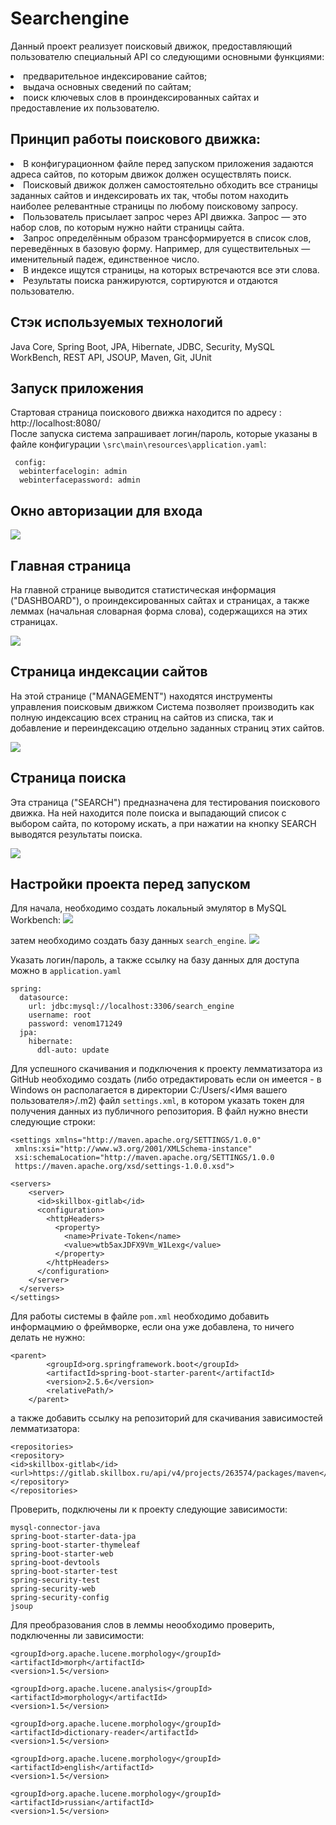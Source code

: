 # Searchengine
Данный проект реализует поисковый движок, предоставляющий пользователю специальный
API со следующими основными функциями:
<li>предварительное индексирование сайтов;</li>
<li>выдача основных сведений по сайтам;</li>
<li>поиск ключевых слов в проиндексированных сайтах и предоставление их пользователю.</li>




## Принцип работы поискового движка:

<li>В конфигурационном файле перед запуском приложения задаются адреса сайтов, по которым движок должен осуществлять поиск.</li>

<li>Поисковый движок должен самостоятельно обходить все страницы заданных сайтов и индексировать их так, чтобы потом находить наиболее релевантные страницы по любому поисковому запросу.</li>

<li>Пользователь присылает запрос через API движка. Запрос — это набор слов, по которым нужно найти страницы сайта.</li>

<li>Запрос определённым образом трансформируется в список слов, переведённых в базовую форму. Например, для существительных — именительный падеж, единственное число.</li>

<li>В индексе ищутся страницы, на которых встречаются все эти слова.</li>

<li>Результаты поиска ранжируются, сортируются и отдаются пользователю.</li>



## Стэк используемых технологий
Java Core, Spring Boot, JPA, Hibernate, JDBC, Security, MySQL WorkBench, REST API, JSOUP, Maven, Git, JUnit


## Запуск приложения
Стартовая страница поискового движка находится по адресу : http://localhost:8080/ <br>
После запуска система запрашивает логин/пароль, которые указаны в файле конфигурации `\src\main\resources\application.yaml`:
```
 config:
  webinterfacelogin: admin
  webinterfacepassword: admin
```


## Окно авторизации для входа

![](.github/images/SecurityPage.png)


## Главная страница
На главной странице выводится статистическая информация ("DASHBOARD"),
о проиндексированных сайтах и страницах,
а также леммах (начальная словарная форма слова), содержащихся на этих страницах.

![](.github/images/MainPage.png)


## Страница индексации сайтов
На этой странице ("MANAGEMENT") находятся инструменты управления поисковым движком
Система позволяет производить как полную индексацию всех страниц на сайтов из списка, 
так и добавление и переиндексацию отдельно заданных страниц этих сайтов.

![](.github/images/IndexingPage.png)


## Страница поиска
Эта страница ("SEARCH") предназначена для тестирования поискового движка.
На ней находится поле поиска и выпадающий список с выбором сайта, по которому искать, а при нажатии на кнопку SEARCH выводятся результаты поиска.

![](.github/images/SearchPage.png)


## Настройки проекта перед запуском
Для начала, необходимо создать локальный эмулятор в MySQL Workbench:
![](.github/images/DataBase.png)

затем необходимо создать базу данных `search_engine`.
![](.github/images/DataBase.png)


Указать логин/пароль, а также ссылку на базу данных для доступа можно в `application.yaml`
```
spring:
  datasource:
    url: jdbc:mysql://localhost:3306/search_engine
    username: root
    password: venom171249
  jpa:
    hibernate:
      ddl-auto: update
```


Для успешного скачивания и подключения к проекту лемматизатора из GitHub необходимо создать (либо отредактировать если он имеется - в Windows он располагается в директории C:/Users/<Имя вашего пользователя>/.m2) файл `settings.xml`, 
в котором указать токен для получения данных из публичного репозитория. В файл нужно внести следующие строки:
```
<settings xmlns="http://maven.apache.org/SETTINGS/1.0.0"
 xmlns:xsi="http://www.w3.org/2001/XMLSchema-instance"
 xsi:schemaLocation="http://maven.apache.org/SETTINGS/1.0.0
 https://maven.apache.org/xsd/settings-1.0.0.xsd">

<servers>
    <server>
      <id>skillbox-gitlab</id>
      <configuration>
        <httpHeaders>
          <property>
            <name>Private-Token</name>
            <value>wtb5axJDFX9Vm_W1Lexg</value>
          </property>
        </httpHeaders>
      </configuration>
    </server>
  </servers>
</settings>
```


Для работы системы в файле `pom.xml` необходимо добавить информацмию о фреймворке, если она уже добавлена, то ничего делать не нужно:
```
<parent>
        <groupId>org.springframework.boot</groupId>
        <artifactId>spring-boot-starter-parent</artifactId>
        <version>2.5.6</version>
        <relativePath/>
    </parent>
```
а также добавить ссылку на репозиторий для скачивания зависимостей лемматизатора:
```
<repositories>
<repository>
<id>skillbox-gitlab</id>
<url>https://gitlab.skillbox.ru/api/v4/projects/263574/packages/maven</url>
</repository>
</repositories>
```

Проверить, подключены ли к проекту следующие зависимости:
```
mysql-connector-java
spring-boot-starter-data-jpa
spring-boot-starter-thymeleaf
spring-boot-starter-web
spring-boot-devtools
spring-boot-starter-test
spring-security-test
spring-security-web
spring-security-config
jsoup
```

Для преобразования слов в леммы неообходимо проверить, подключенны ли зависимости:
```
<groupId>org.apache.lucene.morphology</groupId>
<artifactId>morph</artifactId>
<version>1.5</version>

<groupId>org.apache.lucene.analysis</groupId>
<artifactId>morphology</artifactId>
<version>1.5</version>

<groupId>org.apache.lucene.morphology</groupId>
<artifactId>dictionary-reader</artifactId>
<version>1.5</version>

<groupId>org.apache.lucene.morphology</groupId>
<artifactId>english</artifactId>
<version>1.5</version>

<groupId>org.apache.lucene.morphology</groupId>
<artifactId>russian</artifactId>
<version>1.5</version>
```

